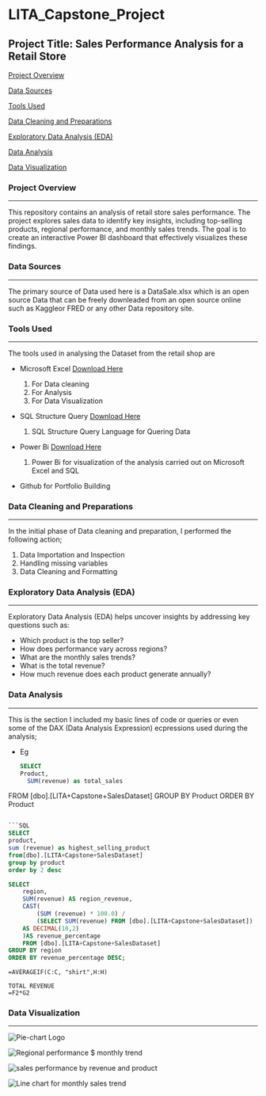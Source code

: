 # LITA_Capstone_Project

## Project Title: Sales Performance Analysis for a Retail Store 

[Project Overview](#project-overview)


[Data Sources](#data-sources)


[Tools Used](#tools-used)


[Data Cleaning and Preparations](#data-cleaning-and-preparations)


[Exploratory Data Analysis (EDA)](exploratory-data-analysis-eda)


[Data Analysis](#data-analysis)


[Data Visualization](#data-visualization)


### Project Overview
---
This repository contains an analysis of retail store sales performance. The project explores sales data to identify key insights, including top-selling products, regional performance, and monthly sales trends. The goal is to create an interactive Power BI dashboard that effectively visualizes these findings.

### Data Sources
---
 The primary source of Data used here is a DataSale.xlsx which is an open source Data that can be freely downleaded from an open source online such as Kaggleor FRED or any other Data repository site.

### Tools Used
---
The tools used in analysing the Dataset from the retail shop are
-  Microsoft Excel [Download Here](https://www.microsoft.com)
   1.  For Data cleaning
   2.  For Analysis
   3.  For Data Visualization

-  SQL Structure Query [Download Here](https://www.microsoft.com/en-us/evalcenter/download-sql-server-2019)
   1. SQL Structure Query Language for Quering Data
  
-  Power Bi [Download Here](https://www.microsoft.com/en-US/download/details.aspx?id=58494)
   1. Power Bi for visualization of the analysis carried out on Microsoft Excel and SQL
  
-   Github for Portfolio Building

  ### Data Cleaning and Preparations
---
 In the initial phase of Data cleaning and preparation, I performed the following action;
1. Data Importation and Inspection
2. Handling missing variables
3.   Data Cleaning and Formatting
    
 ### Exploratory Data Analysis (EDA)
 ---
 Exploratory Data Analysis (EDA) helps uncover insights by addressing key questions such as:
 -   Which product is the top seller?
 -   How does performance vary across regions?
 -   What are the monthly sales trends?
 -   What is the total revenue?
 -   How much revenue does each product generate annually?

### Data Analysis
---
This is the section I included my basic lines of code or queries or even some of the DAX (Data Analysis Expression) ecpressions used during the analysis; 
- Eg

  ```SQL
  SELECT
  Product,
    SUM(revenue) as total_sales 
FROM [dbo].[LITA+Capstone+SalesDataset]
GROUP BY Product
ORDER BY Product
  ```SQL
  
 ```SQL
SELECT
product,
sum (revenue) as highest_selling_product
from[dbo].[LITA+Capstone+SalesDataset]
group by product
order by 2 desc
 ```

```SQL
SELECT 
    region,
    SUM(revenue) AS region_revenue,
    CAST(
        (SUM (revenue) * 100.0) / 
        (SELECT SUM(revenue) FROM [dbo].[LITA+Capstone+SalesDataset])
    AS DECIMAL(10,2)
	)AS revenue_percentage
	FROM [dbo].[LITA+Capstone+SalesDataset]
GROUP BY region
ORDER BY revenue_percentage DESC;
```

```EXCEL
=AVERAGEIF(C:C, "shirt",H:H)
```
```EXCEL
TOTAL REVENUE
=F2*G2
```

### Data Visualization
---

![Pie-chart Logo](https://github.com/user-attachments/assets/b0a9dc08-9546-434e-8016-df6268d0a80d)


![Regional performance $ monthly trend](https://github.com/user-attachments/assets/d5cfe38f-9c70-4eab-843b-1c81a5ccba55)


![sales performance by revenue and product](https://github.com/user-attachments/assets/5cd9be6d-bf9f-4619-8775-51954c3dc277)


![Line chart for monthly sales trend](https://github.com/user-attachments/assets/eeed9f2f-a178-4760-bb9b-dae366107cc4)

